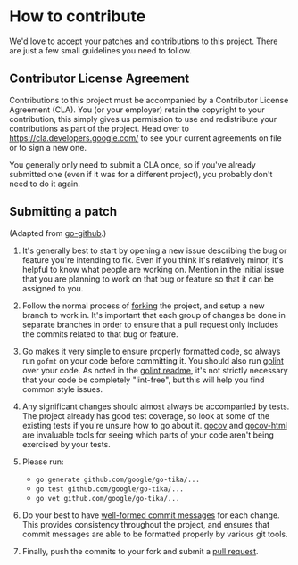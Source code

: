 # How to contribute

We'd love to accept your patches and contributions to this project. There are
just a few small guidelines you need to follow.

## Contributor License Agreement

Contributions to this project must be accompanied by a Contributor License
Agreement (CLA). You (or your employer) retain the copyright to your contribution,
this simply gives us permission to use and redistribute your contributions as
part of the project. Head over to <https://cla.developers.google.com/> to see
your current agreements on file or to sign a new one.

You generally only need to submit a CLA once, so if you've already submitted one
(even if it was for a different project), you probably don't need to do it
again.

## Submitting a patch ##
(Adapted from [go-github](https://github.com/google/go-github).)

  1. It's generally best to start by opening a new issue describing the bug or
     feature you're intending to fix. Even if you think it's relatively minor,
     it's helpful to know what people are working on. Mention in the initial
     issue that you are planning to work on that bug or feature so that it can
     be assigned to you.

  1. Follow the normal process of [forking][] the project, and setup a new
     branch to work in. It's important that each group of changes be done in
     separate branches in order to ensure that a pull request only includes the
     commits related to that bug or feature.

  1. Go makes it very simple to ensure properly formatted code, so always run
     `gofmt` on your code before committing it. You should also run
     [golint][] over your code. As noted in the [golint readme][], it's not
     strictly necessary that your code be completely "lint-free", but this will
     help you find common style issues.

  1. Any significant changes should almost always be accompanied by tests. The
     project already has good test coverage, so look at some of the existing
     tests if you're unsure how to go about it. [gocov][] and [gocov-html][]
     are invaluable tools for seeing which parts of your code aren't being
     exercised by your tests.

  1. Please run:
     * `go generate github.com/google/go-tika/...`
     * `go test github.com/google/go-tika/...`
     * `go vet github.com/google/go-tika/...`

  1. Do your best to have [well-formed commit messages][] for each change.
     This provides consistency throughout the project, and ensures that commit
     messages are able to be formatted properly by various git tools.

  1. Finally, push the commits to your fork and submit a [pull request][].

[forking]: https://help.github.com/articles/fork-a-repo
[golint]: https://github.com/golang/lint
[golint readme]: https://github.com/golang/lint/blob/master/README
[gocov]: https://github.com/axw/gocov
[gocov-html]: https://github.com/matm/gocov-html
[well-formed commit messages]: http://tbaggery.com/2008/04/19/a-note-about-git-commit-messages.html
[squash]: http://git-scm.com/book/en/Git-Tools-Rewriting-History#Squashing-Commits
[pull request]: https://help.github.com/articles/creating-a-pull-request
